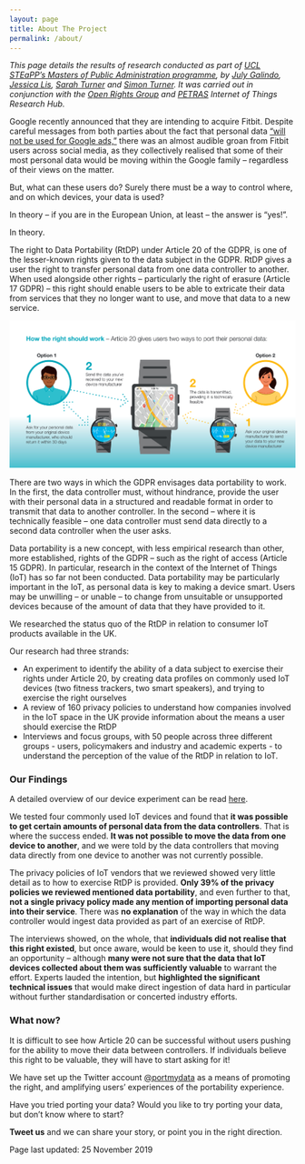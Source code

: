 ```yaml
---
layout: page
title: About The Project
permalink: /about/
---
```


_This page details the results of research conducted as part of [UCL STEaPP’s Masters of Public Administration programme](https://www.ucl.ac.uk/steapp/study/masters-public-administration-mpa), by [July Galindo](https://www.twitter.com/julesGQ/), [Jessica Lis](https://www.twitter.com/jessicaxlis/), [Sarah Turner](https://www.twitter.com/thepublicturner/) and [Simon Turner](https://www.twitter.com/S_Turner60).  It was carried out in conjunction with the [Open Rights Group](https://www.openrightsgroup.org/) and [PETRAS](https://www.petrashub.org/) Internet of Things Research Hub._

Google recently announced that they are intending to acquire Fitbit.  Despite careful messages from both parties about the fact that personal data [“will not be used for Google ads,”]( https://investor.fitbit.com/press/press-releases/press-release-details/2019/Fitbit-to-Be-Acquired-by-Google/default.aspx) there was an almost audible groan from Fitbit users across social media, as they collectively realised that some of their most personal data would be moving within the Google family – regardless of their views on the matter.

But, what can these users do?  Surely there must be a way to control where, and on which devices, your data is used?

In theory – if you are in the European Union, at least – the answer is “yes!”.

In theory.

The right to Data Portability (RtDP) under Article 20 of the GDPR, is one of the lesser-known rights given to the data subject in the GDPR. RtDP gives a user the right to transfer personal data from one data controller to another. When used alongside other rights – particularly the right of erasure (Article 17 GDPR) – this right should enable users to be able to extricate their data from services that they no longer want to use, and move that data to a new service.

![How Article 20 should work](/images/portability_3.png "How Article 20 should work")

There are two ways in which the GDPR envisages data portability to work. In the first, the data controller must, without hindrance, provide the user with their personal data in a structured and readable format in order to transmit that data to another controller. In the second – where it is technically feasible – one data controller must send data directly to a second data controller when the user asks.

Data portability is a new concept, with less empirical research than other, more established, rights of the GDPR – such as the right of access (Article 15 GDPR).  In particular, research in the context of the Internet of Things (IoT) has so far not been conducted. Data portability may be particularly important in the IoT, as personal data is key to making a device smart. Users may be unwilling – or unable – to change from unsuitable or unsupported devices because of the amount of data that they have provided to it.

We researched the status quo of the RtDP in relation to consumer IoT products available in the UK.

Our research had three strands:
* An experiment to identify the ability of a data subject to exercise their rights under Article 20, by creating data profiles on commonly used IoT devices (two fitness trackers, two smart speakers), and trying to exercise the right ourselves
* A review of 160 privacy policies to understand how companies involved in the IoT space in the UK provide information about the means a user should exercise the RtDP
* Interviews and focus groups, with 50 people across three different groups - users, policymakers and  industry and academic experts - to understand the perception of the value of the RtDP in relation to IoT.

### Our Findings ###

A detailed overview of our device experiment can be read [here](/findings/).

We tested four commonly used IoT devices and found that **it was possible to get certain amounts of personal data from the data controllers**. That is where the success ended.  **It was not possible to move the data from one device to another**, and we were told by the data controllers that moving data directly from one device to another was not currently possible.

The privacy policies of IoT vendors that we reviewed showed very little detail as to how to exercise RtDP is provided. **Only 39% of the privacy policies we reviewed mentioned data portability**, and even further to that, **not a single privacy policy made any mention of importing personal data into their service**.  There was **no explanation** of the way in which the data controller would ingest data provided as part of an exercise of RtDP.

The interviews showed, on the whole, that **individuals did not realise that this right existed**,  but once aware, would be keen to use it, should they find an opportunity – although **many were not sure that the data that IoT devices collected about them was sufficiently valuable** to warrant the effort.  Experts lauded the intention, but **highlighted the significant technical issues** that would make direct ingestion of data hard in particular without further standardisation or concerted industry efforts.

### What now? ###

It is difficult to see how Article 20 can be successful without users pushing for the ability to move their data between controllers. If individuals believe this right to be valuable, they will have to start asking for it!

We have set up the Twitter account [@portmydata](https://www.twitter.com/portmydata) as a means of promoting the right, and amplifying users’ experiences of the portability experience.

Have you tried porting your data? Would you like to try porting your data, but don’t know where to start? 

**Tweet us** and we can share your story, or point you in the right direction. 
 
Page last updated: 25 November 2019
